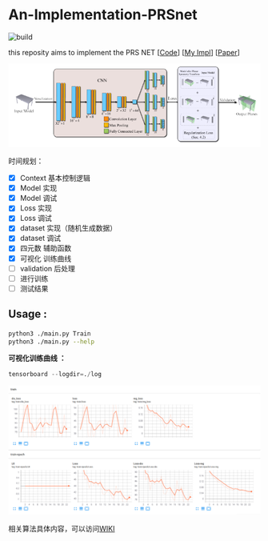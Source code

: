 # An-Implementation-PRSnet

![build](https://github.com/WANGSSSSSSS/An-Implementation-PRSnet/actions/workflows/build.yml/badge.svg)

this reposity aims to implement the PRS NET [[Code](https://github.com/IGLICT/PRS-Net)]  [[My Impl](https://github.com/WANGSSSSSSS/An-Implementation-PRSnet)]  [[Paper](https://arxiv.org/abs/1910.06511)]

![image-20210902093628079](README/image-20210902093628079.png)

时间规划：

- [x] Context 基本控制逻辑
- [x] Model 实现
- [x] Model 调试
- [x] Loss 实现
- [x] Loss 调试
- [x] dataset 实现（随机生成数据）
- [x] dataset 调试
- [x] 四元数 辅助函数
- [x] 可视化 训练曲线
- [ ] validation 后处理
- [ ] 进行训练
- [ ] 测试结果

## Usage :

```bash
python3 ./main.py Train 
python3 ./main.py --help
```

**可视化训练曲线 ：**

```python
tensorboard --logdir=./log
```

![数据是随机生成的，简单看一下](README/image-20210903100112942.png)

相关算法具体内容，可以访问[WIKI](https://github.com/WANGSSSSSSS/An-Implementation-PRSnet/wiki)

